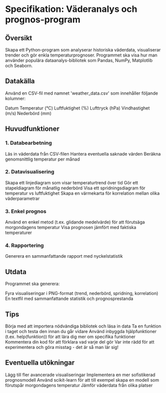 # Specifikation: Väderanalys och prognos-program

## Översikt

Skapa ett Python-program som analyserar historiska väderdata, visualiserar trender och gör enkla temperaturprognoser. Programmet ska visa hur man använder populära dataanalys-bibliotek som Pandas, NumPy, Matplotlib och Seaborn.

## Datakälla

Använd en CSV-fil med namnet 'weather_data.csv' som innehåller följande kolumner:

Datum
Temperatur (°C)
Luftfuktighet (%)
Lufttryck (hPa)
Vindhastighet (m/s)
Nederbörd (mm)

## Huvudfunktioner

### 1. Databearbetning

Läs in väderdata från CSV-filen
Hantera eventuella saknade värden
Beräkna genomsnittlig temperatur per månad

### 2. Datavisualisering

Skapa ett linjediagram som visar temperaturtrend över tid
Gör ett stapeldiagram för månatlig nederbörd
Visa ett spridningsdiagram för temperatur vs luftfuktighet
Skapa en värmekarta för korrelation mellan olika väderparametrar

### 3. Enkel prognos

Använd en enkel metod (t.ex. glidande medelvärde) för att förutsäga morgondagens temperatur
Visa prognosen jämfört med faktiska temperaturer

### 4. Rapportering

Generera en sammanfattande rapport med nyckelstatistik

## Utdata

Programmet ska generera:

Fyra visualiseringar i PNG-format (trend, nederbörd, spridning, korrelation)
En textfil med sammanfattande statistik och prognosprestanda

## Tips

Börja med att importera nödvändiga bibliotek och läsa in data
Ta en funktion i taget och testa den innan du går vidare
Använd inbyggda hjälpfunktioner (t.ex. help(funktion)) för att lära dig mer om specifika funktioner
Kommentera din kod för att förklara vad varje del gör
Var inte rädd för att experimentera och göra misstag - det är så man lär sig!

## Eventuella utökningar

Lägg till fler avancerade visualiseringar
Implementera en mer sofistikerad prognosmodell
Använd scikit-learn för att till exempel skapa en modell som förutspår morgondagens temperatur
Jämför väderdata från olika platser
